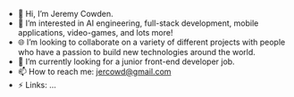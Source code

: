 - 👋 Hi, I’m Jeremy Cowden.
- 👀 I’m interested in AI engineering, full-stack development, mobile applications, video-games, and lots more!
- 🌐 I’m looking to collaborate on a variety of different projects with people who have a passion to build new technologies around the world.
- 🌱 I’m currently looking for a junior front-end developer job.
- 📫 How to reach me: jercowd@gmail.com
- ⚡ Links: ...

<!---
jercowd/jercowd is a ✨ special ✨ repository because its `README.md` (this file) appears on your GitHub profile.
You can click the Preview link to take a look at your changes.
--->
